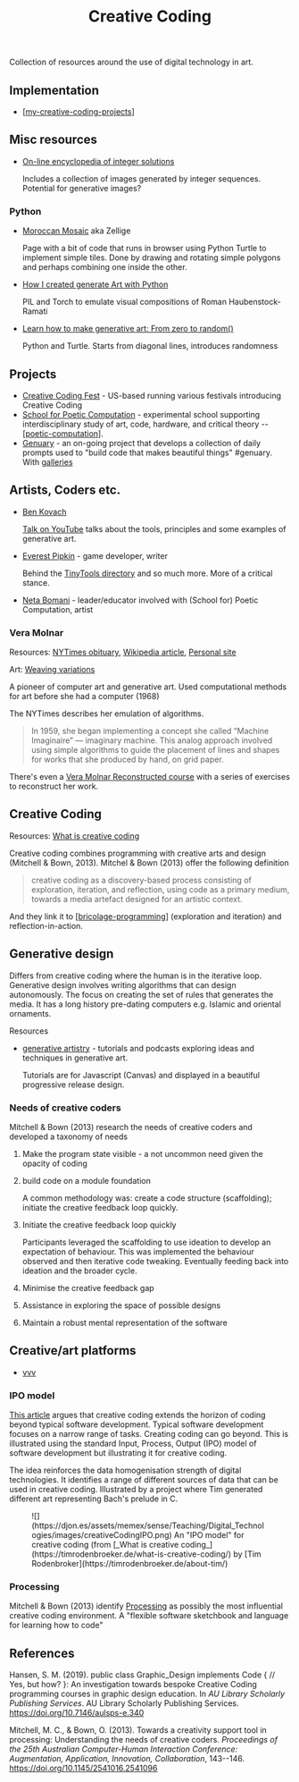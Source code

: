 ﻿---
tags: digital,art, creative-coding
title: Creative Coding
type: note
---
Collection of resources around the use of digital technology in art.

## Implementation

- [[my-creative-coding-projects]]

## Misc resources

- [On-line encyclopedia of integer solutions](https://oeis.org/OEIS_pics.html)

    Includes a collection of images generated by integer sequences. Potential for generative images?

### Python

- [Moroccan Mosaic](https://www.101computing.net/moroccan-mosaic/) aka Zellige

    Page with a bit of code that runs in browser using Python Turtle to implement simple tiles. Done by drawing and rotating simple polygons and perhaps combining one inside the other.

- [How I created generate Art with Python](https://towardsdatascience.com/how-i-created-generative-art-with-python-that-10000-dall-e-credits-could-not-buy-fcf804b61437)

    PIL and Torch to emulate visual compositions of Roman Haubenstock-Ramati

- [Learn how to make generative art: From zero to random()](https://spin.atomicobject.com/2021/12/14/generative-art-zero-random/)

    Python and Turtle. Starts from diagonal lines, introduces randomness

## Projects

- [Creative Coding Fest](https://ccfest.rocks/) - US-based running various festivals introducing Creative Coding
- [School for Poetic Computation](https://sfpc.study) - experimental school supporting interdisciplinary study of art, code, hardware, and critical theory -- [[poetic-computation]].
- [Genuary](https://genuary.art/) - an on-going project that develops a collection of daily prompts used to "build code that makes beautiful things" #genuary. With [galleries](https://www.joyn.xyz/contest/genuary-day-gallery-generative-music-09d66f6e5482?)

## Artists, Coders etc.

- [Ben Kovach](https://bendotk.com/)

    [Talk on YouTube](https://www.youtube.com/watch?v=kZNTozzsNqk&t=1900s) talks about the tools, principles and some examples of generative art.

- [Everest Pipkin](https://everest-pipkin.com/#about/bio.html) - game developer, writer

    Behind the [TinyTools directory](https://tinytools.directory/) and so much more. More of a critical stance.

- [Neta Bomani](https://netabomani.com) - leader/educator involved with  (School for) Poetic Computation, artist


### Vera Molnar

Resources: [NYTimes obituary](https://www.nytimes.com/2023/12/15/arts/vera-molnar-dead.html), [Wikipedia article](https://www.nytimes.com/2023/12/15/arts/vera-molnar-dead.html), [Personal site](http://www.veramolnar.com/)

Art: [Weaving variations](https://www.holo.mg/dossiers/vera-molnar-weaving-variations/)

A pioneer of computer art and generative art. Used computational methods for art before she had a computer (1968)

The NYTimes describes her emulation of algorithms. 

> In 1959, she began implementing a concept she called “Machine Imaginaire” — imaginary machine. This analog approach involved using simple algorithms to guide the placement of lines and shapes for works that she produced by hand, on grid paper.

There's even a [Vera Molnar Reconstructed course](https://timrodenbroeker.de/courses/molnar/) with a series of exercises to reconstruct her work.

## Creative Coding

Resources: [What is creative coding](https://timrodenbroeker.de/what-is-creative-coding/)

Creative coding combines programming with creative arts and design (Mitchell & Bown, 2013). Mitchel & Bown (2013) offer the following definition

> creative coding as a discovery-based process consisting of exploration, iteration, and reflection, using code as a primary medium, towards a media artefact designed for an artistic context.

And they link it to [[bricolage-programming]] (exploration and iteration) and reflection-in-action.

## Generative design

Differs from creative coding where the human is in the iterative loop. Generative design involves writing algorithms that can design autonomously. The focus on creating the set of rules that generates the media. It has a long history pre-dating computers e.g. Islamic and oriental ornaments.

Resources

- [generative artistry](https://generativeartistry.com/) - tutorials and podcasts exploring ideas and techniques in generative art.

    Tutorials are for Javascript (Canvas) and displayed in a beautiful progressive release design.

### Needs of creative coders

Mitchell & Bown (2013) research the needs of creative coders and developed a taxonomy of needs

1. Make the program state visible - a not uncommon need given the opacity of coding
2. build code on a module foundation 

    A common methodology was: create a code structure (scaffolding); initiate the creative feedback loop quickly.

3. Initiate the creative feedback loop quickly

    Participants leveraged the scaffolding to use ideation to develop an expectation of behaviour. This was implemented the behaviour observed and then iterative code tweaking. Eventually feeding back into ideation and the broader cycle.

4. Minimise the creative feedback gap
5. Assistance in exploring the space of possible designs
6. Maintain a robust mental representation of the software

## Creative/art platforms

- [vvv](https://www.visualprogramming.net/)

### IPO model

[This article](https://timrodenbroeker.de/what-is-creative-coding/) argues that creative coding extends the horizon of coding beyond typical software development. Typical software development focuses on a narrow range of tasks. Creating coding can go beyond. This is illustrated using the standard Input, Process, Output (IPO) model of software development but illustrating it for creative coding.

The idea reinforces the data homogenisation strength of digital technologies. It identifies a range of different sources of data that can be used in creative coding. Illustrated by a project where Tim generated different art representing Bach's prelude in C.

<figure markdown>
![](https://djon.es/assets/memex/sense/Teaching/Digital_Technologies/images/creativeCodingIPO.png)
<caption>An "IPO model" for creative coding (from [_What is creative coding_](https://timrodenbroeker.de/what-is-creative-coding/) by [Tim Rodenbroker](https://timrodenbroeker.de/about-tim/)</caption>
</figure>

### Processing

Mitchell & Bown (2013) identify [Processing](https://www.processing.org/) as possibly the most influential creative coding environment. A "flexible software sketchbook and language for learning how to code"

## References

Hansen, S. M. (2019). public class Graphic\_Design implements Code { // Yes, but how? }: An investigation towards bespoke Creative Coding programming courses in graphic design education. In *AU Library Scholarly Publishing Services*. AU Library Scholarly Publishing Services. <https://doi.org/10.7146/aulsps-e.340>

Mitchell, M. C., & Bown, O. (2013). Towards a creativity support tool in processing: Understanding the needs of creative coders. *Proceedings of the 25th Australian Computer-Human Interaction Conference: Augmentation, Application, Innovation, Collaboration*, 143--146. <https://doi.org/10.1145/2541016.2541096>

[//begin]: # "Autogenerated link references for markdown compatibility"
[my-creative-coding-projects]: my-creative-coding-projects "My creative coding projects"
[poetic-computation]: poetic-computation "Poetic Computation"
[bricolage-programming]: bricolage-programming "Bricolage programming"
[//end]: # "Autogenerated link references"